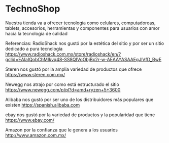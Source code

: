 # TechnoShop
Nuestra tienda va a ofrecer tecnología como celulares, computadoreas, tablets, accesorios, herramientas y componentes para usuarios con amor hacía la tecnología de calidad




Referencias:
RadioShack nos gustó por la estética del sitio y por ser un sitio dedicado a pura tecnología
https://www.radioshack.com.mx/store/radioshack/en/?gclid=EAIaIQobChMIkvq48-SS8QIVoObjBx2r-w-AEAAYASAAEgJlVfD_BwE

Steren nos gustó por la amplia variedad de productos que ofrece
https://www.steren.com.mx/

Newegg nos atrajo por como está estructurado el sitio
https://www.newegg.com/p/pl?d=amd+ryzen+5+3600

Alibaba nos gustó por ser uno de los distribuidores más populares que existen
https://spanish.alibaba.com

ebay nos gustó por la variedad de productos y la popularidad que tiene
https://www.ebay.com/

Amazon por la confianza que le genera a los usuarios
http://www.amazon.com.mx/
